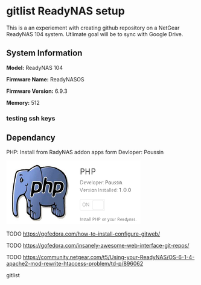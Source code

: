 # gitlist ReadyNAS setup

This is a an experiement with creating github repository on a NetGear ReadyNAS 104 system. Utlimate goal will be to sync with Google Drive.

## System Information

**Model:** ReadyNAS 104

**Firmware Name:** ReadyNASOS

**Firmware Version:** 6.9.3

 **Memory:** 512

### testing ssh keys

## Dependancy

PHP: Install from RadyNAS addon apps form Devloper: Poussin

![php](images/2018/06/php.png)

TODO https://gofedora.com/how-to-install-configure-gitweb/

TODO https://gofedora.com/insanely-awesome-web-interface-git-repos/

TODO https://community.netgear.com/t5/Using-your-ReadyNAS/OS-6-1-4-apache2-mod-rewrite-htaccess-problem/td-p/896062

gitlist

